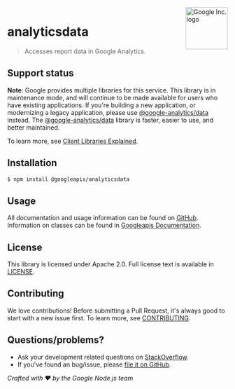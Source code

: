 <img src="https://avatars0.githubusercontent.com/u/1342004?v=3&s=96" alt="Google Inc. logo" title="Google" align="right" height="96" width="96"/>

# analyticsdata

> Accesses report data in Google Analytics.

## Support status
**Note**: Google provides multiple libraries for this service. This library is in
maintenance mode, and will continue to be made available for users who have
existing applications. If you're building a new application, or modernizing a
legacy application, please use [@google-analytics/data](https://www.npmjs.com/package/@google-analytics/data) instead.
The [@google-analytics/data](https://www.npmjs.com/package/@google-analytics/data) library is faster, easier to use, and better maintained.

To learn more, see [Client Libraries Explained](https://cloud.google.com/apis/docs/client-libraries-explained).

## Installation

```sh
$ npm install @googleapis/analyticsdata
```

## Usage
All documentation and usage information can be found on [GitHub](https://github.com/googleapis/google-api-nodejs-client).
Information on classes can be found in [Googleapis Documentation](https://googleapis.dev/nodejs/googleapis/latest/analyticsdata/classes/Analyticsdata.html).

## License
This library is licensed under Apache 2.0. Full license text is available in [LICENSE](https://github.com/googleapis/google-api-nodejs-client/blob/main/LICENSE).

## Contributing
We love contributions! Before submitting a Pull Request, it's always good to start with a new issue first. To learn more, see [CONTRIBUTING](https://github.com/google/google-api-nodejs-client/blob/main/.github/CONTRIBUTING.md).

## Questions/problems?
* Ask your development related questions on [StackOverflow](http://stackoverflow.com/questions/tagged/google-api-nodejs-client).
* If you've found an bug/issue, please [file it on GitHub](https://github.com/googleapis/google-api-nodejs-client/issues).


*Crafted with ❤️ by the Google Node.js team*
